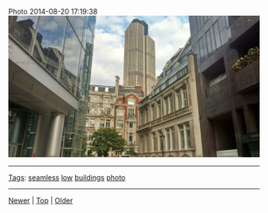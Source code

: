 <!--
title: Photo 2014-08-20 17
date: 2020-06-28T14:56:50.785Z
tags: seamless, low, buildings, photo
-->









Photo 2014-08-20 17:19:38
![](95293540682-0.jpg)

<!--BOTTOM-POST-NAVIGATION-->
---

[Tags](tags.md): [seamless](tag-seamless.md) [low](tag-low.md) [buildings](tag-buildings.md) [photo](tag-photo.md)

---

[Newer](95262601587.md) | [Top](index.md) | [Older](95295040017.md)